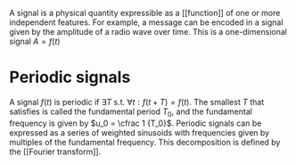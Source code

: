 A signal is a physical quantity expressible as a [[function]] of one or more independent features.
For example, a message can be encoded in a signal given by the amplitude of a radio wave over time. This is a one-dimensional signal $A = f(t)$

# Periodic signals
A signal $f(t)$ is periodic if $\exists T \text{ s.t. } \forall t:f(t+T) = f(t)$. The smallest $T$ that satisfies is called the fundamental period $T_0$, and the fundamental frequency is given by $u_0 = \cfrac 1 {T_0}$.
Periodic signals can be expressed as a series of weighted sinusoids with frequencies given by multiples of the fundamental frequency. This decomposition is defined by the [[Fourier transform]].